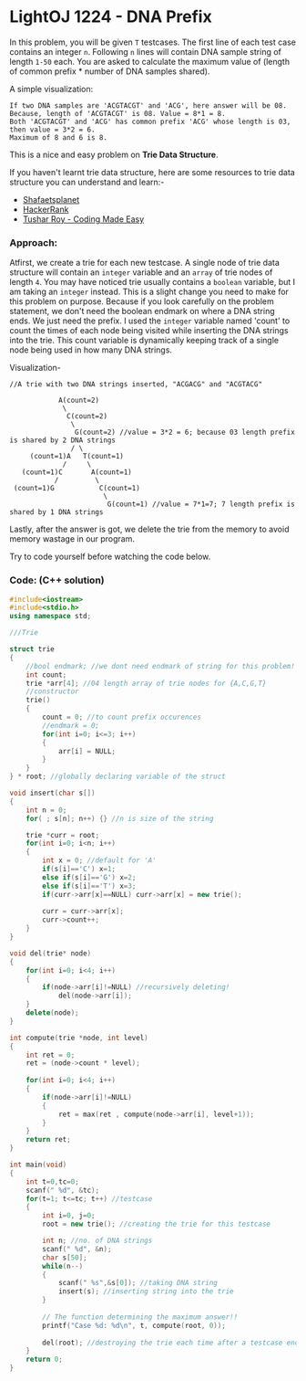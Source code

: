 # LightOJ 1224 - DNA Prefix

In this problem, you will be given `T` testcases. The first line of each test case contains an integer `n`. Following `n` lines will contain DNA sample string of length `1-50` each. You are asked to calculate the maximum value of (length of common prefix * number of DNA samples shared).

A simple visualization:
```
If two DNA samples are 'ACGTACGT' and 'ACG', here answer will be 08.
Because, length of 'ACGTACGT' is 08. Value = 8*1 = 8.
Both 'ACGTACGT' and 'ACG' has common prefix 'ACG' whose length is 03, then value = 3*2 = 6.
Maximum of 8 and 6 is 8.
```

This is a nice and easy problem on **Trie Data Structure**.

If you haven't learnt trie data structure, here are some resources to trie data structure you can understand and learn:-

- [Shafaetsplanet](http://www.shafaetsplanet.com/?p=1679)
- [HackerRank](https://m.youtube.com/watch?v=zIjfhVPRZCg&list=PLI1t_8YX-Apv-UiRlnZwqqrRT8D1RhriX&index=9&t=1s)
- [Tushar Roy - Coding Made Easy](https://m.youtube.com/watch?v=AXjmTQ8LEoI)

### Approach:

Atfirst, we create a trie for each new testcase. A single node of trie data structure will contain an `integer` variable and an `array` of trie nodes of length `4`. You may have noticed trie usually contains a `boolean` variable, but I am taking an `integer` instead. This is a slight change you need to make for this problem on purpose. Because if you look carefully on the problem statement, we don't need the boolean endmark on where a DNA string ends. We just need the prefix. I used the `integer` variable named 'count' to count the times of each node being visited while inserting the DNA strings into the trie. This count variable is dynamically keeping track of a single node being used in how many DNA strings.

Visualization-
```
//A trie with two DNA strings inserted, "ACGACG" and "ACGTACG"

            A(count=2)
             \
              C(count=2)
               \
                G(count=2) //value = 3*2 = 6; because 03 length prefix is shared by 2 DNA strings
               / \
     (count=1)A   T(count=1)
             /     \
   (count=1)C       A(count=1)
           /         \
 (count=1)G           C(count=1)
                       \
                        G(count=1) //value = 7*1=7; 7 length prefix is shared by 1 DNA strings
```

Lastly, after the answer is got, we delete the trie from the memory to avoid memory wastage in our program.

Try to code yourself before watching the code below.

### Code: (C++ solution)

```cpp
#include<iostream>
#include<stdio.h>
using namespace std;

///Trie

struct trie
{
    //bool endmark; //we dont need endmark of string for this problem! :)
    int count;
    trie *arr[4]; //04 length array of trie nodes for {A,C,G,T}
    //constructor
    trie()
    {
        count = 0; //to count prefix occurences
        //endmark = 0;
        for(int i=0; i<=3; i++)
        {
            arr[i] = NULL;
        }
    }
} * root; //globally declaring variable of the struct

void insert(char s[])
{
    int n = 0;
    for( ; s[n]; n++) {} //n is size of the string

    trie *curr = root;
    for(int i=0; i<n; i++)
    {
        int x = 0; //default for 'A'
        if(s[i]=='C') x=1;
        else if(s[i]=='G') x=2;
        else if(s[i]=='T') x=3;
        if(curr->arr[x]==NULL) curr->arr[x] = new trie();
        
        curr = curr->arr[x];
        curr->count++;
    }
}

void del(trie* node)
{
    for(int i=0; i<4; i++)
    {
        if(node->arr[i]!=NULL) //recursively deleting!
            del(node->arr[i]);
    }
    delete(node);
}

int compute(trie *node, int level)
{
    int ret = 0;
    ret = (node->count * level);
    
    for(int i=0; i<4; i++)
    {
        if(node->arr[i]!=NULL)
        {
            ret = max(ret , compute(node->arr[i], level+1));
        }
    }
    return ret;
}

int main(void)
{
    int t=0,tc=0;
    scanf(" %d", &tc);
    for(t=1; t<=tc; t++) //testcase
    {
        int i=0, j=0;
        root = new trie(); //creating the trie for this testcase

        int n; //no. of DNA strings
        scanf(" %d", &n);
        char s[50];
        while(n--)
        {
            scanf(" %s",&s[0]); //taking DNA string
            insert(s); //inserting string into the trie
        }
        
        // The function determining the maximum answer!!
        printf("Case %d: %d\n", t, compute(root, 0));
        
        del(root); //destroying the trie each time after a testcase ends to not hold memory anymore
    }
    return 0;
}
```
